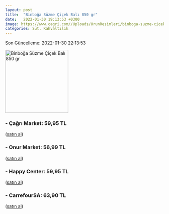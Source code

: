 ```yaml
---
layout: post
title:  "Binboğa Süzme Çiçek Balı 850 gr"
date:   2022-01-30 19:13:53 +0300
image: https://www.cagri.com//Uploads/UrunResimleri/binboga-suzme-cicek-bali-850-gr-5849.jpg
categories: Süt, Kahvaltılık
---
```


Son Güncelleme: 2022-01-30 22:13:53

<img src="https://www.cagri.com//Uploads/UrunResimleri/binboga-suzme-cicek-bali-850-gr-5849.jpg" width="200" alt="Binboğa Süzme Çiçek Balı 850 gr" />


### - Çağrı Market: 59,95 TL
 (<a target="_blank" href="https://www.cagri.com/binboga-suzme-cicek-bali-850-gr">satın al</a>)
### - Onur Market: 56,99 TL
 (<a target="_blank" href="https://www.onurmarket.com/product/binboga-cicek-bali-850-gr/0a2a998b-1caa-4af6-ba49-a51512528b8c">satın al</a>)
### - Happy Center: 59,95 TL
 (<a target="_blank" href="https://www.happycenter.com.tr/Product/?product_id=45104">satın al</a>)
### - CarrefourSA: 63,90 TL
 (<a target="_blank" href="https://www.carrefoursa.com/binboga-cicek-bali-850-g-p-30022597">satın al</a>)
